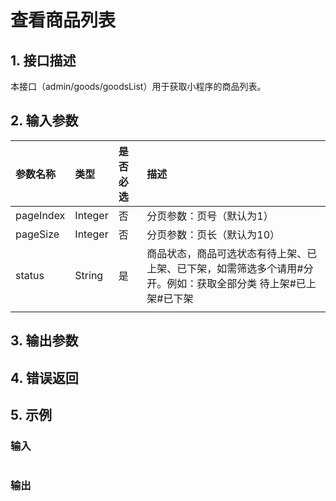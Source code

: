 # 查看商品列表

## 1. 接口描述

本接口（admin/goods/goodsList）用于获取小程序的商品列表。

## 2. 输入参数

| 参数名称 | 类型 | 是否必选 | 描述 |
| :--- | :--- | :--- | :--- |
| pageIndex | Integer | 否 | 分页参数：页号（默认为1） |
| pageSize | Integer | 否 | 分页参数：页长（默认为10） |
| status | String | 是 | 商品状态，商品可选状态有待上架、已上架、已下架，如需筛选多个请用\#分开。例如：获取全部分类  待上架\#已上架\#已下架 |
|  |  |  |  |

## 3. 输出参数

## 4. 错误返回

## 5. 示例

### 输入

```json

```

### 输出

```json

```



